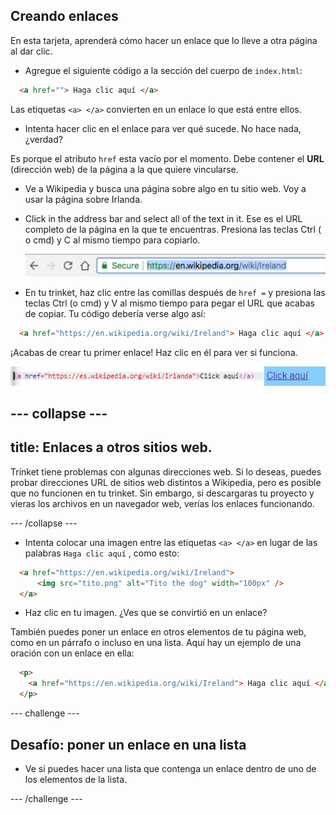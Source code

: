 ## Creando enlaces

En esta tarjeta, aprenderá cómo hacer un enlace que lo lleve a otra página al dar clic.

- Agregue el siguiente código a la sección del cuerpo de `index.html`:

```html
  <a href=""> Haga clic aquí </a>
```

Las etiquetas `<a> </a>` convierten en un enlace lo que está entre ellos.

- Intenta hacer clic en el enlace para ver qué sucede. No hace nada, ¿verdad?

Es porque el atributo `href` esta vacío por el momento. Debe contener el **URL** (dirección web) de la página a la que quiere vincularse.

- Ve a Wikipedia y busca una página sobre algo en tu sitio web. Voy a usar la página sobre Irlanda.

- Click in the address bar and select all of the text in it. Ese es el URL completo de la página en la que te encuentras. Presiona las teclas <kdb>Ctrl</kdb> ( o <kdb>cmd</kdb>) y <kdb>C</kdb> al mismo tiempo para copiarlo.
    
    ![URL en la barra de direcciones](images/AddressBarURL.png)

- En tu trinket, haz clic entre las comillas después de ` href = ` y presiona las teclas <kdb>Ctrl</kdb> (o <kdb>cmd</kdb>) y <kdb>V</kdb> al mismo tiempo para pegar el URL que acabas de copiar. Tu código debería verse algo así:

```html
  <a href="https://en.wikipedia.org/wiki/Ireland"> Haga clic aquí </a>
```

¡Acabas de crear tu primer enlace! Haz clic en él para ver si funciona.

![Etiqueta de enlace](images/egLinkTagWithURL.png)

## \--- collapse \---

## title: Enlaces a otros sitios web.

Trinket tiene problemas con algunas direcciones web. Si lo deseas, puedes probar direcciones URL de sitios web distintos a Wikipedia, pero es posible que no funcionen en tu trinket. Sin embargo, si descargaras tu proyecto y vieras los archivos en un navegador web, verías los enlaces funcionando.

\--- /collapse \---

- Intenta colocar una imagen entre las etiquetas `<a> </a>` en lugar de las palabras ` Haga clic aquí ` , como esto:

```html
  <a href="https://en.wikipedia.org/wiki/Ireland">
      <img src="tito.png" alt="Tito the dog" width="100px" />
  </a>
```

- Haz clic en tu imagen. ¿Ves que se convirtió en un enlace?

También puedes poner un enlace en otros elementos de tu página web, como en un párrafo o incluso en una lista. Aquí hay un ejemplo de una oración con un enlace en ella:

```html
  <p>
    <a href="https://en.wikipedia.org/wiki/Ireland"> Haga clic aquí </a> ¡Para leer la página de Wikipedia!
  </p>
```

\--- challenge \---

## Desafío: poner un enlace en una lista

- Ve si puedes hacer una lista que contenga un enlace dentro de uno de los elementos de la lista.

\--- /challenge \---